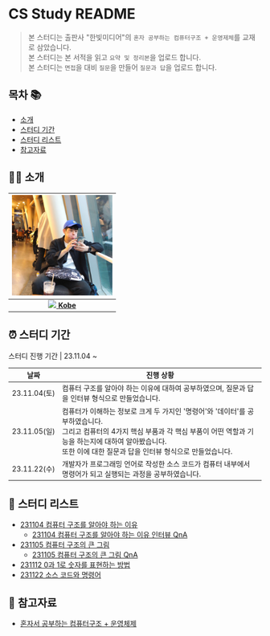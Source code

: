 # CS Study README

> 본 스터디는 출판사 "한빛미디어"의 `혼자 공부하는 컴퓨터구조 + 운영제체`를 교재로 삼았습니다.</br>
> 본 스터디는 본 서적을 읽고 `요약 및 정리본`을 업로드 합니다.</br>
> 본 스터디는 `면접`을 대비 `질문`을 만들어 `질문과 답`을 업로드 합니다.</br>

## 목차 📚

- [소개](#-소개)
- [스터디 기간](#-스터디-기간)
- [스터디 리스트](#-스터디-리스트)
- [참고자료](#-참고자료)

## 🧑‍💻 소개
| <img src="https://github.com/devKobe24/BranchTest/blob/main/IMG_5424.JPG?raw=true" width="200" height="200"/> |
| :-: |
| [<img src="https://hackmd.io/_uploads/SJEQuLsEh.png" width="20"/> **Kobe**](https://github.com/devKobe24) |

## ⏰ 스터디 기간
스터디 진행 기간 | 23.11.04 ~

| 날짜 | 진행 상황 | 
| -------- | -------- |
| 23.11.04(토)     | 컴퓨터 구조를 알아야 하는 이유에 대하여 공부하였으며, 질문과 답을 인터뷰 형식으로 만들었습니다. |
| 23.11.05(일)     | 컴퓨터가 이해하는 정보로 크게 두 가지인 '명령어'와 '데이터'를 공부하였습니다.</br>그리고 컴퓨터의 4가지 핵심 부품과 각 핵심 부품이 어떤 역할과 기능을 하는지에 대하여 알아봤습니다.</br>또한 이에 대한 질문과 답을 인터뷰 형식으로 만들었습니다. |
| 23.11.22(수)     | 개발자가 프로그래밍 언어로 작성한 소스 코드가 컴퓨터 내부에서 명령어가 되고 실행되는 과정을 공부하였습니다. |

## 📖 스터디 리스트
- [231104 컴퓨터 구조를 알아야 하는 이유](https://github.com/devKobe24/CS/blob/main/Kobe/231104.md)
  - [231104 컴퓨터 구조를 알아야 하는 이유 인터뷰 QnA](https://github.com/devKobe24/CS/blob/main/Kobe/231104QnA.md)
- [231105 컴퓨터 구조의 큰 그림](https://github.com/devKobe24/CS/blob/main/Kobe/231105.md)
  - [231105 컴퓨터 구조의 큰 그림 QnA](https://github.com/devKobe24/CS/blob/main/Kobe/231105QnA.md)
- [231112 0과 1로 숫자를 표현하는 방법](https://github.com/devKobe24/CS/blob/main/Kobe/231112.md)
- [231122 소스 코드와 명령어](https://github.com/devKobe24/CS/blob/main/Kobe/231122.md)

## 📑 참고자료
- [혼자서 공부하는 컴퓨터구조 + 운영체제](https://hongong.hanbit.co.kr/%EC%BB%B4%ED%93%A8%ED%84%B0-%EA%B5%AC%EC%A1%B0-%EC%9A%B4%EC%98%81%EC%B2%B4%EC%A0%9C/)
